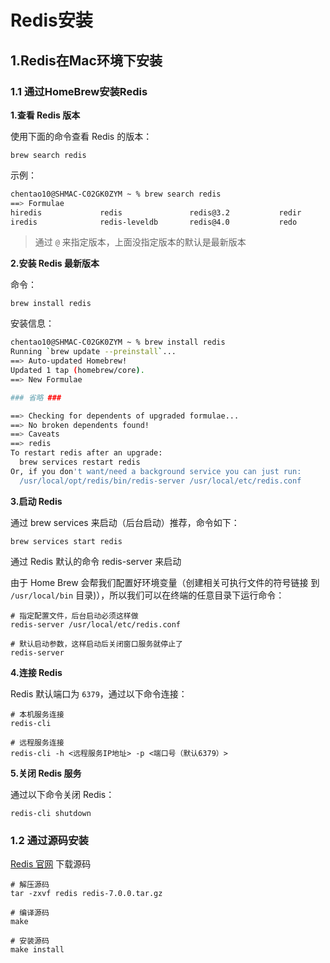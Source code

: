 # Redis安装

## 1.Redis在Mac环境下安装

### 1.1 通过HomeBrew安装Redis

**1.查看 Redis 版本**

使用下面的命令查看 Redis 的版本：

``` shell
brew search redis
```

示例：

``` bash
chentao10@SHMAC-C02GK0ZYM ~ % brew search redis
==> Formulae
hiredis             redis               redis@3.2           redir
iredis              redis-leveldb       redis@4.0           redo
```

> 通过 `@` 来指定版本，上面没指定版本的默认是最新版本

**2.安装 Redis 最新版本**

命令：

``` shell
brew install redis
```

安装信息：

``` bash
chentao10@SHMAC-C02GK0ZYM ~ % brew install redis
Running `brew update --preinstall`...
==> Auto-updated Homebrew!
Updated 1 tap (homebrew/core).
==> New Formulae

### 省略 ###

==> Checking for dependents of upgraded formulae...
==> No broken dependents found!
==> Caveats
==> redis
To restart redis after an upgrade:
  brew services restart redis
Or, if you don't want/need a background service you can just run:
  /usr/local/opt/redis/bin/redis-server /usr/local/etc/redis.conf
```

**3.启动 Redis**

通过 brew services 来启动（后台启动）推荐，命令如下：

``` shell
brew services start redis
```

通过 Redis 默认的命令 redis-server 来启动

由于 Home Brew 会帮我们配置好环境变量（创建相关可执行文件的符号链接 到 `/usr/local/bin` 目录)），所以我们可以在终端的任意目录下运行命令：

``` shell
# 指定配置文件，后台启动必须这样做
redis-server /usr/local/etc/redis.conf

# 默认启动参数，这样启动后关闭窗口服务就停止了
redis-server
```

**4.连接 Redis**

Redis 默认端口为 `6379`，通过以下命令连接：

``` shell
# 本机服务连接
redis-cli

# 远程服务连接
redis-cli -h <远程服务IP地址> -p <端口号（默认6379）>
```

**5.关闭 Redis 服务**

通过以下命令关闭 Redis：

``` shell
redis-cli shutdown
```

### 1.2 通过源码安装

[Redis 官网](https://redis.io/) 下载源码

``` shell
# 解压源码
tar -zxvf redis redis-7.0.0.tar.gz

# 编译源码
make

# 安装源码
make install
```


